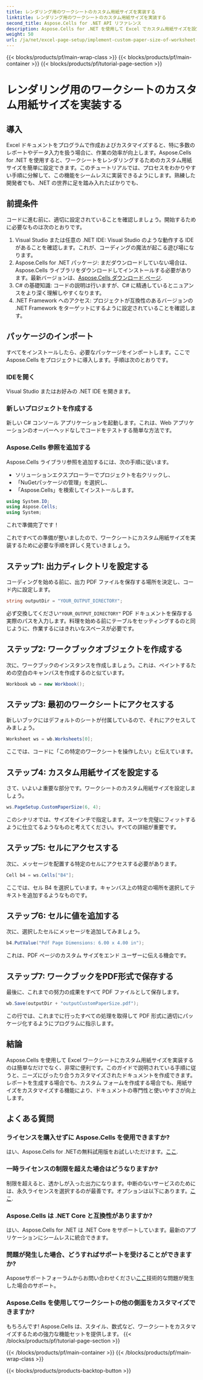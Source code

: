 ```yaml
---
title: レンダリング用のワークシートのカスタム用紙サイズを実装する
linktitle: レンダリング用のワークシートのカスタム用紙サイズを実装する
second_title: Aspose.Cells for .NET API リファレンス
description: Aspose.Cells for .NET を使用して Excel でカスタム用紙サイズを設定する方法を学習します。シームレスなワークシート レンダリングのためのステップ バイ ステップ ガイド。
weight: 50
url: /ja/net/excel-page-setup/implement-custom-paper-size-of-worksheet-for-rendering/
---
```


{{< blocks/products/pf/main-wrap-class >}}
{{< blocks/products/pf/main-container >}}
{{< blocks/products/pf/tutorial-page-section >}}

# レンダリング用のワークシートのカスタム用紙サイズを実装する

## 導入

Excel ドキュメントをプログラムで作成およびカスタマイズすると、特に多数のレポートやデータ入力を扱う場合に、作業の効率が向上します。Aspose.Cells for .NET を使用すると、ワークシートをレンダリングするためのカスタム用紙サイズを簡単に設定できます。このチュートリアルでは、プロセスをわかりやすい手順に分解して、この機能をシームレスに実装できるようにします。熟練した開発者でも、.NET の世界に足を踏み入れたばかりでも、

## 前提条件

コードに進む前に、適切に設定されていることを確認しましょう。開始するために必要なものは次のとおりです。

1. Visual Studio または任意の .NET IDE: Visual Studio のような動作する IDE があることを確認します。これが、コーディングの魔法が起こる遊び場になります。
2. Aspose.Cells for .NET パッケージ: まだダウンロードしていない場合は、Aspose.Cells ライブラリをダウンロードしてインストールする必要があります。最新バージョンは、[Aspose.Cells ダウンロード ページ](https://releases.aspose.com/cells/net/).
3. C# の基礎知識: コードの説明は行いますが、C# に精通しているとニュアンスをより深く理解しやすくなります。
4. .NET Framework へのアクセス: プロジェクトが互換性のあるバージョンの .NET Framework をターゲットにするように設定されていることを確認します。

## パッケージのインポート

すべてをインストールしたら、必要なパッケージをインポートします。ここで Aspose.Cells をプロジェクトに導入します。手順は次のとおりです。

### IDEを開く

Visual Studio またはお好みの .NET IDE を開きます。

### 新しいプロジェクトを作成する

新しい C# コンソール アプリケーションを起動します。これは、Web アプリケーションのオーバーヘッドなしでコードをテストする簡単な方法です。

### Aspose.Cells 参照を追加する

Aspose.Cells ライブラリ参照を追加するには、次の手順に従います。
- ソリューションエクスプローラーでプロジェクトを右クリックし、
- 「NuGetパッケージの管理」を選択し、
- 「Aspose.Cells」を検索してインストールします。

```csharp
using System.IO;
using Aspose.Cells;
using System;
```

これで準備完了です！

これですべての準備が整いましたので、ワークシートにカスタム用紙サイズを実装するために必要な手順を詳しく見ていきましょう。 

## ステップ1: 出力ディレクトリを設定する

コーディングを始める前に、出力 PDF ファイルを保存する場所を決定し、コード内に設定します。

```csharp
string outputDir = "YOUR_OUTPUT_DIRECTORY";
```

必ず交換してください`"YOUR_OUTPUT_DIRECTORY"` PDF ドキュメントを保存する実際のパスを入力します。料理を始める前にテーブルをセッティングするのと同じように、作業するにはきれいなスペースが必要です。

## ステップ2: ワークブックオブジェクトを作成する

次に、ワークブックのインスタンスを作成しましょう。これは、ペイントするための空白のキャンバスを作成するのと似ています。

```csharp
Workbook wb = new Workbook();
```

## ステップ3: 最初のワークシートにアクセスする

新しいブックにはデフォルトのシートが付属しているので、それにアクセスしてみましょう。 

```csharp
Worksheet ws = wb.Worksheets[0];
```

ここでは、コードに「この特定のワークシートを操作したい」と伝えています。 

## ステップ4: カスタム用紙サイズを設定する

さて、いよいよ重要な部分です。ワークシートのカスタム用紙サイズを設定しましょう。

```csharp
ws.PageSetup.CustomPaperSize(6, 4);
```

このシナリオでは、サイズをインチで指定します。スーツを完璧にフィットするように仕立てるようなものと考えてください。すべての詳細が重要です。

## ステップ5: セルにアクセスする

次に、メッセージを配置する特定のセルにアクセスする必要があります。 

```csharp
Cell b4 = ws.Cells["B4"];
```

ここでは、セル B4 を選択しています。キャンバス上の特定の場所を選択してテキストを追加するようなものです。

## ステップ6: セルに値を追加する

次に、選択したセルにメッセージを追加してみましょう。

```csharp
b4.PutValue("Pdf Page Dimensions: 6.00 x 4.00 in");
```

これは、PDF ページのカスタム サイズをエンド ユーザーに伝える機会です。

## ステップ7: ワークブックをPDF形式で保存する

最後に、これまでの努力の成果をすべて PDF ファイルとして保存します。

```csharp
wb.Save(outputDir + "outputCustomPaperSize.pdf");
```

この行では、これまでに行ったすべての処理を取得して PDF 形式に適切にパッケージ化するようにプログラムに指示します。

## 結論

Aspose.Cells を使用して Excel ワークシートにカスタム用紙サイズを実装するのは簡単なだけでなく、非常に便利です。このガイドで説明されている手順に従うと、ニーズにぴったり合うカスタマイズされたドキュメントを作成できます。レポートを生成する場合でも、カスタム フォームを作成する場合でも、用紙サイズをカスタマイズする機能により、ドキュメントの専門性と使いやすさが向上します。 

## よくある質問

### ライセンスを購入せずに Aspose.Cells を使用できますか?
はい、Aspose.Cells for .NETの無料試用版をお試しいただけます。[ここ](https://releases.aspose.com/).

### 一時ライセンスの制限を超えた場合はどうなりますか?
制限を超えると、透かしが入った出力になります。中断のないサービスのためには、永久ライセンスを選択するのが最善です。オプションは以下にあります。[ここ](https://purchase.aspose.com/buy).

### Aspose.Cells は .NET Core と互換性がありますか?
はい、Aspose.Cells for .NET は .NET Core をサポートしています。最新のアプリケーションにシームレスに統合できます。

### 問題が発生した場合、どうすればサポートを受けることができますか?
 Asposeサポートフォーラムからお問い合わせください[ここ](https://forum.aspose.com/c/cells/9)技術的な問題が発生した場合のサポート。

### Aspose.Cells を使用してワークシートの他の側面をカスタマイズできますか?
もちろんです! Aspose.Cells は、スタイル、数式など、ワークシートをカスタマイズするための強力な機能セットを提供します。
{{< /blocks/products/pf/tutorial-page-section >}}

{{< /blocks/products/pf/main-container >}}
{{< /blocks/products/pf/main-wrap-class >}}

{{< blocks/products/products-backtop-button >}}
